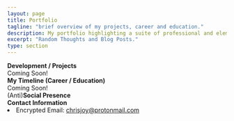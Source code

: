 ```yaml
---
layout: page
title: Portfolio
tagline: "brief overview of my projects, career and education."
description: My portfolio highlighting a suite of professional and elemetary projects.
excerpt: "Random Thoughts and Blog Posts."
type: section
---
```


<div class="manual-post">
  <div class="manual manual-title">
    <i class="fa fa-cube fa-lg" aria-hidden="true"></i>
    <strong>Development / Projects</strong>
  </div>
  <div class="portfolio-content">
    Coming Soon!
  </div>
</div>

<div class="manual-post">
  <div class="manual manual-title">
    <i class="fa fa-clock-o fa-lg" aria-hidden="true"></i>
    <strong>My Timeline (Career / Education)</strong>
  </div>
  <div class="portfolio-content">
    Coming Soon!
  </div>
</div>


<div class="manual-post">
  <div class="manual manual-title">
    <i class="fa fa-user fa-lg" aria-hidden="true"></i>
    <span>(Anti)</span><strong>Social Presence</strong>
  </div>
  <div class="portfolio-content">
    <a href="https://linkedin.com/in/mrchrisjoy" target="_blank"><i class="fa fa-linkedin fa-5x" aria-hidden="true"></i></a>
    <a href="https://github.com/mrchrisjoy" target="_blank"><i class="fa fa-github fa-5x" aria-hidden="true"></i></a>
    <a href="https://keybase.io/chrisjoy" target="_blank"><i class="fa fa-key fa-5x" aria-hidden="true"></i></a>
    <a href="https://instagram.com/mrchrisjoy" target="_blank"><i class="fa fa-instagram fa-5x" aria-hidden="true"></i></a>
  </div>
</div>


<div class="manual-post">
  <div class="manual manual-title">
    <i class="fa fa-at fa-lg" aria-hidden="true"></i>
    <strong>Contact Information</strong>
  </div>
  <div class="portfolio-content">
    <li><i class="fa fa-envelope" aria-hidden="true"></i> Encrypted Email: <a href="mailto:chrisjoy@protonmail.com" target="_top">chrisjoy@protonmail.com</a></li>
  </div>
</div>
